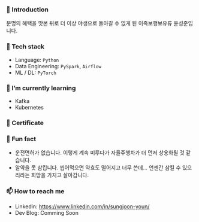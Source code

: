 ### 🥃 Introduction
문명의 혜택을 맛본 뒤로 더 이상 야생으로 돌아갈 수 없게 된 이족보행보유류 윤성준입니다.

### 🌈 Tech stack
* Language: `Python`
* Data Engineering: `PySpark`, `Airflow`
* ML / DL: `PyTorch`

### 🌱 I’m currently learning
* Kafka
* Kubernetes

### 📜 Certificate

### 👀 Fun fact
* 운전면허가 없습니다. 이렇게 계속 미루다가 자율주행차가 더 먼저 상용화될 것 같습니다.
* 알약을 못 삼킵니다. 씹어먹으면 약효도 떨어지고 너무 쓴데... 언젠간 삼킬 수 있으리라는 희망을 가지고 살아갑니다. 

### 📫 How to reach me
* Linkedin: https://www.linkedin.com/in/sungjoon-youn/
* Dev Blog: Comming Soon
<!--
**burgerphilia/burgerphilia** is a ✨ _special_ ✨ repository because its `README.md` (this file) appears on your GitHub profile.

Here are some ideas to get you started:

- 🔭 I’m currently working on ...
- 🌱 I’m currently learning ...
- 👯 I’m looking to collaborate on ...
- 🤔 I’m looking for help with ...
- 💬 Ask me about ...
- 📫 How to reach me: ...
- 😄 Pronouns: ...
- ⚡ Fun fact: ...
-->
